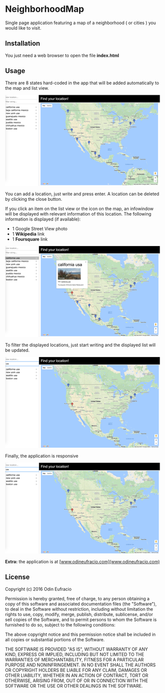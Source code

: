 # NeighborhoodMap
Single page application featuring a map of a neighborhood ( or cities ) you would like to visit.


## Installation
You just need a web browser to open the file **index.html**

## Usage

There are 8 states hard-coded in the app that will be added automatically to the map and list view.

![Full App](/img/img01.png)

You can add a location, just write and press enter.  A location can be deleted by clicking the close button.

If you click an item on the list view or the icon on the map, an infowindow will be displayed with relevant information of this location. The following information is displayed (if available):

* 1 Google Street View photo
* 1 **Wikipedia** link 
* 1 **Foursquare** link

![Full App](/img/img02.png)

To filter the displayed locations, just start writing and the displayed list will be updated.

![Full App](/img/img03.png)

Finally, the application is responsive 

![Full App](/img/img03.png)


**Extra:** the application is at [www.odineufracio.com](www.odineufracio.com)

## License
Copyright (c) 2016 Odin Eufracio

Permission is hereby granted, free of charge, to any person obtaining a copy
of this software and associated documentation files (the "Software"), to deal
in the Software without restriction, including without limitation the rights
to use, copy, modify, merge, publish, distribute, sublicense, and/or sell
copies of the Software, and to permit persons to whom the Software is
furnished to do so, subject to the following conditions:

The above copyright notice and this permission notice shall be included in all
copies or substantial portions of the Software.

THE SOFTWARE IS PROVIDED "AS IS", WITHOUT WARRANTY OF ANY KIND, EXPRESS OR
IMPLIED, INCLUDING BUT NOT LIMITED TO THE WARRANTIES OF MERCHANTABILITY,
FITNESS FOR A PARTICULAR PURPOSE AND NONINFRINGEMENT. IN NO EVENT SHALL THE
AUTHORS OR COPYRIGHT HOLDERS BE LIABLE FOR ANY CLAIM, DAMAGES OR OTHER
LIABILITY, WHETHER IN AN ACTION OF CONTRACT, TORT OR OTHERWISE, ARISING FROM,
OUT OF OR IN CONNECTION WITH THE SOFTWARE OR THE USE OR OTHER DEALINGS IN THE
SOFTWARE.

